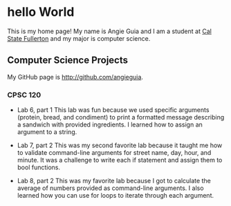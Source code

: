 # hello World

This is my home page! My name is Angie Guia and I am a student at [Cal State Fullerton](http://www.fullerton.edu/) and my major is computer science.

## Computer Science Projects

My GitHub page is http://github.com/angieguia.

### CPSC 120

* Lab 6, part 1
This lab was fun because we used specific arguments (protein, bread, and condiment) to print a formatted message describing a sandwich with provided ingredients. I learned how to assign an argument to a string.

* Lab 7, part 2
This was my second favorite lab because it taught me how to validate command-line arguments for street name, day, hour, and minute. It was a challenge to write each if statement and assign them to bool functions.

* Lab 8, part 2
This was my favorite lab because I got to calculate the average of numbers provided as command-line arguments. I also learned how you can use for loops to iterate through each argument.